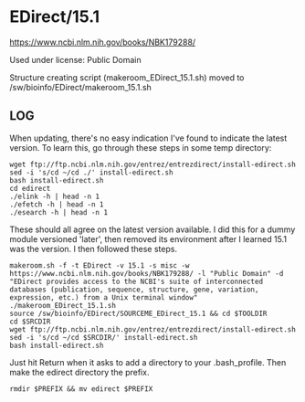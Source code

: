 EDirect/15.1
========================

<https://www.ncbi.nlm.nih.gov/books/NBK179288/>

Used under license:
Public Domain


Structure creating script (makeroom_EDirect_15.1.sh) moved to /sw/bioinfo/EDirect/makeroom_15.1.sh

LOG
---

When updating, there's no easy indication I've found to indicate the latest version.  To learn this, go through these steps in some temp directory:

    wget ftp://ftp.ncbi.nlm.nih.gov/entrez/entrezdirect/install-edirect.sh
    sed -i 's/cd ~/cd ./' install-edirect.sh 
    bash install-edirect.sh
    cd edirect
    ./elink -h | head -n 1
    ./efetch -h | head -n 1
    ./esearch -h | head -n 1

These should all agree on the latest version available.  I did this for a dummy module versioned 'later', then removed its environment after I learned 15.1 was the version.  I then followed these steps.

    makeroom.sh -f -t EDirect -v 15.1 -s misc -w https://www.ncbi.nlm.nih.gov/books/NBK179288/ -l "Public Domain" -d "EDirect provides access to the NCBI's suite of interconnected databases (publication, sequence, structure, gene, variation, expression, etc.) from a Unix terminal window"
    ./makeroom_EDirect_15.1.sh 
    source /sw/bioinfo/EDirect/SOURCEME_EDirect_15.1 && cd $TOOLDIR
    cd $SRCDIR
    wget ftp://ftp.ncbi.nlm.nih.gov/entrez/entrezdirect/install-edirect.sh
    sed -i 's/cd ~/cd $SRCDIR/' install-edirect.sh 
    bash install-edirect.sh 

Just hit Return when it asks to add a directory to your .bash_profile.  Then make the edirect directory the prefix.

    rmdir $PREFIX && mv edirect $PREFIX
